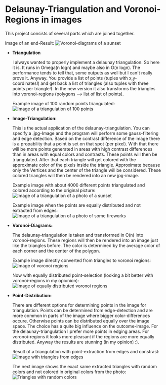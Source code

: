 # Delaunay-Triangulation and Voronoi-Regions in images
This project consists of several parts which are joined together.

Image of an end-Result:
![Voronoi-diagrams of a sunset](https://github.com/MauriceGit/Delaunay_Triangulation/blob/master/Screenshots/voronoi_equal_distributed_sunset_3.jpg "Voronoi diagrams of a sunset picture")


* **Triangulation**

    I always wanted to properly implement a delaunay triangulation. So here it is. It runs in
    Omega(n logn) and maybe also in O(n logn). The performance tends to tell that, some outputs
    as well but I can't really prove it.
    Anyway. You provide a list of points (tuples with x,y-coordinates!) and get back a list of
    triangles (also tuples with three points per triangle!).
    In the new version it also transforms the triangles into voronoi-regions 
    (polygons --> list of list of points).

    Example image of 100 random points triangulated:
    ![Image of a triangulation of 100 points](https://github.com/MauriceGit/Delaunay_Triangulation/blob/master/Screenshots/100Points.jpg "Triangulation of 100 random points")

* **Image-Triangulation**:

    This is the actual application of the delaunay-triangulation. You can specify a .jpg-Image
    and the program will perform some gauss-filtering and edge detection. Based on the contrast
    difference of the image there is a propability that a point is set on that spot (per pixel).
    With that there will be more points generated in areas with high contrast differences than
    in areas with equal colors and contrasts.
    These points will then be triangulated.
    After that each triangle will get colored with the approximate color of the pixels inside
    the triangle. Approximate because only the Vertices and the center of the triangle will be
    considered.
    These colored triangles will then be rendered into an new jpg-image.

    Example image with about 4000 different points triangulated and colored according to the original picture:
    ![Image of a triangulation of a photo of a sunset](https://github.com/MauriceGit/Delaunay_Triangulation/blob/master/Screenshots/sunset2_triangle_colored.jpg "Image-triangulation")

    Example image when the points are equally distributed and not extracted from edges:
    ![Image of a triangulation of a photo of some fireworks](https://github.com/MauriceGit/Delaunay_Triangulation/blob/master/Screenshots/delaunay_equal_distributed_feuerwerk.jpg "Image-triangulation equally distributed")

* **Voronoi-Diagrams:**

    The delaunay-triangulation is taken and transformed in O(n) into voronoi-regions.
    These regions will then be rendered into an image just like the triangles before.
    The color is determined by the average color of each corner and the center of the
    polygon.

    Example image directly converted from triangles to voronoi regions:
    ![Image of voronoi regions](https://github.com/MauriceGit/Delaunay_Triangulation/blob/master/Screenshots/voronoi_empuriabrava.jpg "Voronoi diagram from triangles")

    Now with equally distributed point-selection (looking a bit better with voronoi-regions in my opionion):
    ![Image of equally distributed voronoi regions](https://github.com/MauriceGit/Delaunay_Triangulation/blob/master/Screenshots/voronoi_equal_distributed_sunset_4.jpg "Voronoi diagram from equally distributed triangles")

* **Point-Distribution:**

    There are different options for determining points in the image for triangulation.
    Points can be determined from edge-detection and are more common in parts of the image
    where bigger color-differences occure.
    Otherwise points can be distributed equally over the image space.
    The choice has a quite big influence on the outcome-image. For the delaunay-triangulation
    I prefer more points in edging areas. For voronoi-regions it looks more pleasant if the
    regions are more equally distributed.
    Anyway the results are stunning (in my opinion) :).

    Result of a triangulation with point-extraction from edges and constrast:
    ![Image with triangles from edges](https://github.com/MauriceGit/Delaunay_Triangulation/blob/master/Screenshots/empuriabrava_01_triangled.jpg "triangulated image")

    The next image shows the exact same extracted triangles with random colors and not colored in original colors from the photo:
    ![Triangles with random colors](https://github.com/MauriceGit/Delaunay_Triangulation/blob/master/Screenshots/empuriabrava_01_distribution.jpg "triangles with random colors")
